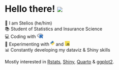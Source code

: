 <h1> Hello there! <img src="https://media.giphy.com/media/kCMry3iScFtypKZXWn/giphy.gif" height = "40"></h1>

<!---
<img align="right" src="https://media.giphy.com/media/2IudUHdI075HL02Pkk/giphy.gif" height = "180"></h1>
--->

👋  I am Stelios (he/him) <br>
📚  Student of Statistics and Insurance Science <br>
💻  Coding with <img src="images/R-logo.svg" height = "15"> <br>
🧪  Experimenting with <img src="images/python-logo.svg" height = "15"> and <img src="images/js-logo.png" height = "15"> <br>
📊  Constantly developing my dataviz & Shiny skills

Mostly interested in [Rstats](https://www.r-project.org/), [Shiny](https://shiny.posit.co/), [Quarto](https://github.com/quarto-dev/quarto-cli) & [ggplot2](https://ggplot2.tidyverse.org/).
